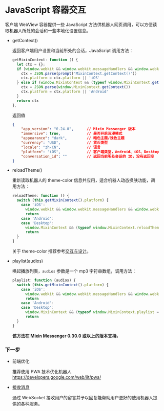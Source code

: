 # JavaScript 容器交互

客户端 WebView 容器提供一些 JavaScript 方法供机器人网页调用，可以方便读取机器人所处的会话和一些本地化设置信息。

- getContext()
  
  返回客户端用户设置和当前所处的会话，JavaScript 调用方法：
  
  ```js
  getMixinContext: function () {
    let ctx = {};
    if (window.webkit && window.webkit.messageHandlers && window.webkit.messageHandlers.MixinContext) {
      ctx = JSON.parse(prompt('MixinContext.getContext()'))
      ctx.platform = ctx.platform || 'iOS'
    } else if (window.MixinContext && (typeof window.MixinContext.getContext === 'function')) {
      ctx = JSON.parse(window.MixinContext.getContext())
      ctx.platform = ctx.platform || 'Android'
    }
    return ctx
  },
  ```

  返回值

  ```json
  {                 
      "app_version": "0.24.0",      // Mixin Messenger 版本
      "immersive": true,            // 是否开启沉浸模式
      "appearance": "dark",         // 暗色主题/浅色主题
      "currency": "USD",            // 货币类型
      "locale": "zh-CN",            // 语言
      "platform": "iOS",            // 客户端类型，Android、iOS、Desktop
      "conversation_id": ""         // 返回当前所处会话的 ID，没有返回空 
  }
  ```

- reloadTheme()

  重新读取机器人的 theme-color 信息并应用，适合机器人动态换肤功能，调用方法：

  ```js
  reloadTheme: function () {
    switch (this.getMixinContext().platform) {
      case 'iOS':
        window.webkit && window.webkit.messageHandlers && window.webkit.messageHandlers.reloadTheme && window.webkit.messageHandlers.reloadTheme.postMessage('');
        return
      case 'Android':
      case 'Desktop':
        window.MixinContext && (typeof window.MixinContext.reloadTheme === 'function') && window.MixinContext.reloadTheme()
        return
    }
  }
  ```

  关于 theme-color 推荐参考[交互与设计](../design/overview)。

- playlist(audios)

  唤起播放列表，`audios` 参数是一个 mp3 字符串数组，调用方法：

  ```js
  playlist: function (audios) {
    switch (this.getMixinContext().platform) {
      case 'iOS':
        window.webkit && window.webkit.messageHandlers && window.webkit.messageHandlers.playlist && window.webkit.messageHandlers.playlist.postMessage(audios);
        return
      case 'Android':
      case 'Desktop':
        window.MixinContext && (typeof window.MixinContext.playlist === 'function') && window.MixinContext.playlist(audios)
        return
    }
  }
  ```

  **该方法在 Mixin Messenger 0.30.0 或以上的版本支持。**


### 下一步

- 前端优化

  推荐使用 PWA 技术优化机器人 https://developers.google.com/web/ilt/pwa/

- [接收消息](./websocket)

  通过 WebSocket 接收用户的留言并予以回复能帮助用户更好的使用机器人提供的各种服务。

